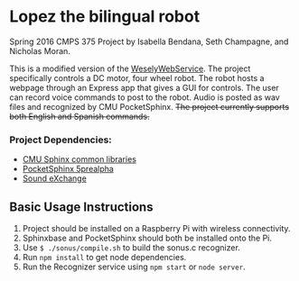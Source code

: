 # Lopez the bilingual robot

Spring 2016 CMPS 375 Project by Isabella Bendana, Seth Champagne, and Nicholas Moran.

This is a modified version of the [WeselyWebService](https://github.com/atreayou/WeslyWebService). The project specifically controls a DC motor, four wheel robot. The robot hosts a webpage through an Express app that gives a GUI for controls. The user can record voice commands to post to the robot. Audio is posted as wav files and recognized by CMU PocketSphinx. ~~The project currently supports both English and Spanish commands.~~

### Project Dependencies:
- [CMU Sphinx common libraries](https://github.com/cmusphinx/sphinxbase)
- [PocketSphinx 5prealpha](https://github.com/cmusphinx/pocketsphinx)
- [Sound eXchange](http://sox.sourceforge.net/)

## Basic Usage Instructions
1. Project should be installed on a Raspberry Pi with wireless connectivity.
2. Sphinxbase and PocketSphinx should both be installed onto the Pi.
3. Use `$ ./sonus/compile.sh` to build the sonus.c recognizer.
4. Run `npm install` to get node dependencies.
5. Run the Recognizer service using `npm start` or `node server`.
